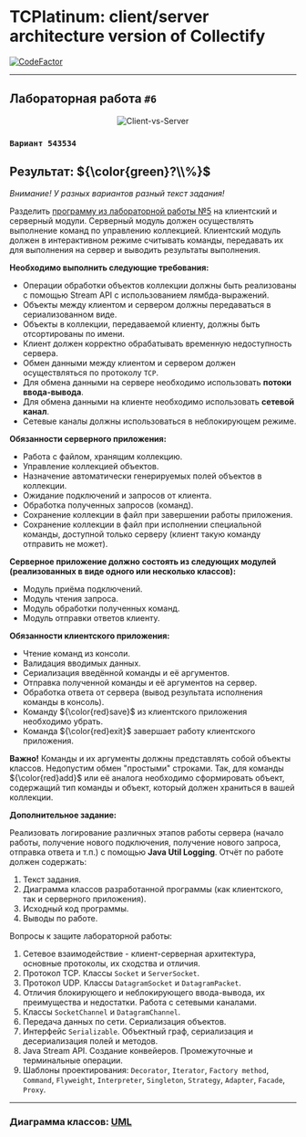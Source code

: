 # TCPlatinum: client/server architecture version of Collectify

[![CodeFactor](https://www.codefactor.io/repository/github/xviistarplatinum/java_vi_var_543534/badge)](https://www.codefactor.io/repository/github/xviistarplatinum/java_vi_var_543534)
___

## Лабораторная работа `#6`

<p align="center">
    <img src="https://media.giphy.com/media/v1.Y2lkPTc5MGI3NjExZWw1cXhwaTI3OXU3Zzdod3dsajNnZ3dleHh2dHJmemxlcGxlYnBtdiZlcD12MV9pbnRlcm5hbF9naWZfYnlfaWQmY3Q9Zw/TyFdAtfZBODNC/giphy.gif" alt="Client-vs-Server" />
</p>

### `Вариант 543534`

## Результат: ${\color{green}?\\%}$
_Внимание! У разных вариантов разный текст задания!_

Разделить [программу из лабораторной работы №5](https://github.com/XVIIStarPlatinum/JAVA_V_VAR_372799) на клиентский и серверный модули. 
Серверный модуль должен осуществлять выполнение команд по управлению коллекцией. 
Клиентский модуль должен в интерактивном режиме считывать команды, передавать их для выполнения на сервер и выводить результаты выполнения.

**Необходимо выполнить следующие требования:**

- Операции обработки объектов коллекции должны быть реализованы с помощью Stream API с использованием лямбда-выражений.
- Объекты между клиентом и сервером должны передаваться в сериализованном виде.
- Объекты в коллекции, передаваемой клиенту, должны быть отсортированы по имени.
- Клиент должен корректно обрабатывать временную недоступность сервера.
- Обмен данными между клиентом и сервером должен осуществляться по протоколу `TCP`.
- Для обмена данными на сервере необходимо использовать **потоки ввода-вывода**.
- Для обмена данными на клиенте необходимо использовать **сетевой канал**.
- Сетевые каналы должны использоваться в неблокирующем режиме.

**Обязанности серверного приложения:**

- Работа с файлом, хранящим коллекцию.
- Управление коллекцией объектов.
- Назначение автоматически генерируемых полей объектов в коллекции.
- Ожидание подключений и запросов от клиента.
- Обработка полученных запросов (команд).
- Сохранение коллекции в файл при завершении работы приложения.
- Сохранение коллекции в файл при исполнении специальной команды, доступной только серверу (клиент такую команду отправить не может).

**Серверное приложение должно состоять из следующих модулей (реализованных в виде одного или несколько классов):**

- Модуль приёма подключений.
- Модуль чтения запроса.
- Модуль обработки полученных команд.
- Модуль отправки ответов клиенту.

**Обязанности клиентского приложения:**

- Чтение команд из консоли.
- Валидация вводимых данных.
- Сериализация введённой команды и её аргументов.
- Отправка полученной команды и её аргументов на сервер.
- Обработка ответа от сервера (вывод результата исполнения команды в консоль).
- Команду ${\color{red}save}$ из клиентского приложения необходимо убрать.
- Команда ${\color{red}exit}$ завершает работу клиентского приложения.

**Важно!** Команды и их аргументы должны представлять собой объекты классов. 
Недопустим обмен "простыми" строками. 
Так, для команды ${\color{red}add}$ или её аналога необходимо сформировать объект, содержащий тип команды и объект, который должен храниться в вашей коллекции.

**Дополнительное задание:**

Реализовать логирование различных этапов работы сервера (начало работы, получение нового подключения, получение нового запроса, отправка ответа и т.п.) с помощью **Java Util Logging**.
Отчёт по работе должен содержать:

1. Текст задания.
2. Диаграмма классов разработанной программы (как клиентского, так и серверного приложения).
3. Исходный код программы.
4. Выводы по работе.

Вопросы к защите лабораторной работы:

1. Сетевое взаимодействие - клиент-серверная архитектура, основные протоколы, их сходства и отличия.
2. Протокол TCP. Классы `Socket` и `ServerSocket`.
3. Протокол UDP. Классы `DatagramSocket` и `DatagramPacket`.
4. Отличия блокирующего и неблокирующего ввода-вывода, их преимущества и недостатки. Работа с сетевыми каналами.
5. Классы `SocketChannel` и `DatagramChannel`.
6. Передача данных по сети. Сериализация объектов.
7. Интерфейс `Serializable`. Объектный граф, сериализация и десериализация полей и методов.
8. Java Stream API. Создание конвейеров. Промежуточные и терминальные операции.
9. Шаблоны проектирования: `Decorator`, `Iterator`, `Factory method`, `Command`, `Flyweight`, `Interpreter`, `Singleton`, `Strategy`, `Adapter`, `Facade`, `Proxy`.

___

### Диаграмма классов: [UML](Lab6-UML.png)
